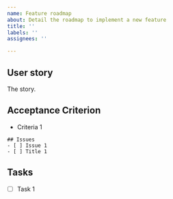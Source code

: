 ```yaml
---
name: Feature roadmap
about: Detail the roadmap to implement a new feature
title: ''
labels: ''
assignees: ''

---
```


## User story

The story.

## Acceptance Criterion

* Criteria 1

```[tasklist]
## Issues
- [ ] Issue 1
- [ ] Title 1
``` 

## Tasks
- [ ] Task 1
